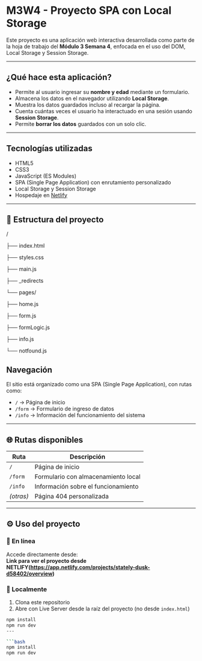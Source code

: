 # M3W4 - Proyecto SPA con Local Storage

Este proyecto es una aplicación web interactiva desarrollada como parte de la hoja de trabajo del **Módulo 3 Semana 4**, enfocada en el uso del DOM, Local Storage y Session Storage.

---

## ¿Qué hace esta aplicación?

-  Permite al usuario ingresar su **nombre y edad** mediante un formulario.
-  Almacena los datos en el navegador utilizando **Local Storage**.
-  Muestra los datos guardados incluso al recargar la página.
-  Cuenta cuántas veces el usuario ha interactuado en una sesión usando **Session Storage**.
-  Permite **borrar los datos** guardados con un solo clic.

---

##  Tecnologías utilizadas

- HTML5
- CSS3
- JavaScript (ES Modules)
- SPA (Single Page Application) con enrutamiento personalizado
- Local Storage y Session Storage
- Hospedaje en [Netlify](https://netlify.com)

---

## 📂 Estructura del proyecto

/

├── index.html

├── styles.css

├── main.js

├── _redirects

└── pages/

├── home.js

├── form.js

├── formLogic.js

├── info.js

└── notfound.js

## Navegación

El sitio está organizado como una SPA (Single Page Application), con rutas como:

- `/` → Página de inicio
- `/form` → Formulario de ingreso de datos
- `/info` → Información del funcionamiento del sistema


---

## 🌐 Rutas disponibles

| Ruta      | Descripción                          |
|-----------|--------------------------------------|
| `/`       | Página de inicio                     |
| `/form`   | Formulario con almacenamiento local  |
| `/info`   | Información sobre el funcionamiento  |
| *(otras)* | Página 404 personalizada             |

---

## ⚙️ Uso del proyecto

### 🔹 En línea
Accede directamente desde:  
**Link para ver el proyecto desde NETLIFY(https://app.netlify.com/projects/stately-dusk-d58402/overview)** 

### 🔹 Localmente

1. Clona este repositorio
2. Abre con Live Server desde la raíz del proyecto (no desde `index.html`)

```bash
npm install
npm run dev
---

```bash
npm install
npm run dev
